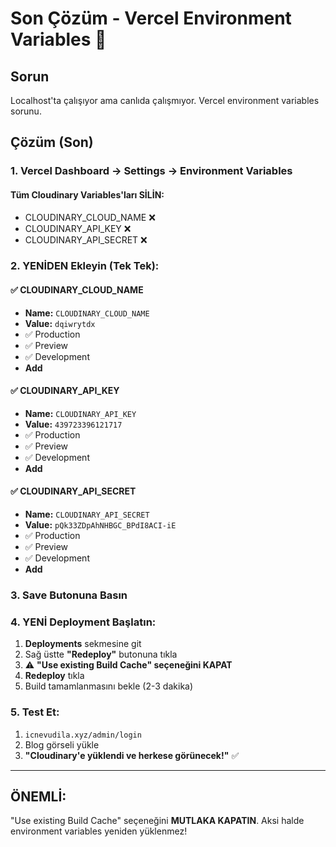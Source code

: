 # Son Çözüm - Vercel Environment Variables 🔧

## Sorun
Localhost'ta çalışıyor ama canlıda çalışmıyor. Vercel environment variables sorunu.

## Çözüm (Son)

### 1. Vercel Dashboard → Settings → Environment Variables

#### Tüm Cloudinary Variables'ları SİLİN:
- CLOUDINARY_CLOUD_NAME ❌
- CLOUDINARY_API_KEY ❌
- CLOUDINARY_API_SECRET ❌

### 2. YENİDEN Ekleyin (Tek Tek):

#### ✅ CLOUDINARY_CLOUD_NAME
- **Name:** `CLOUDINARY_CLOUD_NAME`
- **Value:** `dqiwrytdx`
- ✅ Production
- ✅ Preview  
- ✅ Development
- **Add**

#### ✅ CLOUDINARY_API_KEY
- **Name:** `CLOUDINARY_API_KEY`
- **Value:** `439723396121717`
- ✅ Production
- ✅ Preview
- ✅ Development
- **Add**

#### ✅ CLOUDINARY_API_SECRET
- **Name:** `CLOUDINARY_API_SECRET`
- **Value:** `pQk33ZDpAhNHBGC_BPdI8ACI-iE`
- ✅ Production
- ✅ Preview
- ✅ Development
- **Add**

### 3. **Save** Butonuna Basın

### 4. YENİ Deployment Başlatın:
1. **Deployments** sekmesine git
2. Sağ üstte **"Redeploy"** butonuna tıkla
3. ⚠️ **"Use existing Build Cache" seçeneğini KAPAT**
4. **Redeploy** tıkla
5. Build tamamlanmasını bekle (2-3 dakika)

### 5. Test Et:
1. `icnevudila.xyz/admin/login`
2. Blog görseli yükle
3. **"Cloudinary'e yüklendi ve herkese görünecek!"** ✅

---

## ÖNEMLİ:
"Use existing Build Cache" seçeneğini **MUTLAKA KAPATIN**. Aksi halde environment variables yeniden yüklenmez!

